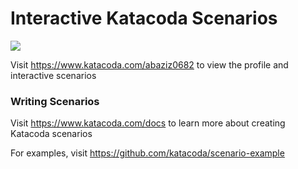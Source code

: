 # Interactive Katacoda Scenarios

[![](http://shields.katacoda.com/katacoda/abaziz0682/count.svg)](https://www.katacoda.com/abaziz0682 "Get your profile on Katacoda.com")

Visit https://www.katacoda.com/abaziz0682 to view the profile and interactive scenarios

### Writing Scenarios
Visit https://www.katacoda.com/docs to learn more about creating Katacoda scenarios

For examples, visit https://github.com/katacoda/scenario-example
